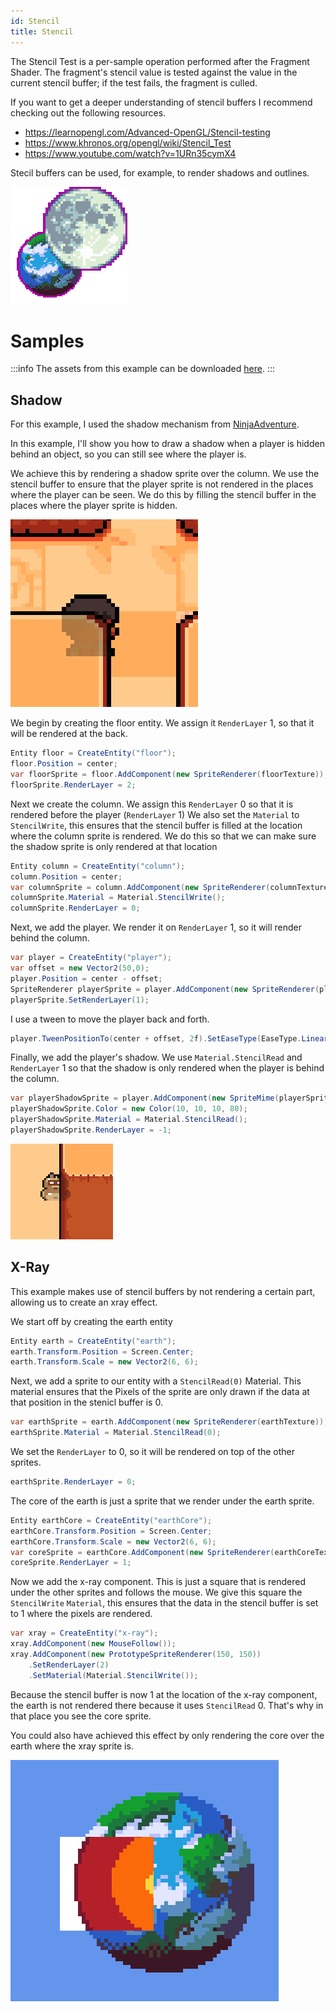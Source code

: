 ```yaml
---
id: Stencil
title: Stencil
---
```


The Stencil Test is a per-sample operation performed after the Fragment Shader. The fragment's stencil value is tested against the value in the current stencil buffer; if the test fails, the fragment is culled. 

If you want to get a deeper understanding of stencil buffers I recommend checking out the following resources.

- https://learnopengl.com/Advanced-OpenGL/Stencil-testing
- https://www.khronos.org/opengl/wiki/Stencil_Test
- https://www.youtube.com/watch?v=1URn35cymX4

Stecil buffers can be used, for example, to render shadows and outlines.

![Outline example](../images/stencil_outline.png)

# Samples

:::info
The assets from this example can be downloaded [here](../../assets/stencil_assets.zip).
:::

## Shadow

For this example, I used the shadow mechanism from  [NinjaAdventure](https://github.com/prime31/Nez-Samples/tree/master/Nez.Samples/Scenes/Samples/Ninja%20Adventure).

In this example, I'll show you how to draw a shadow when a player is hidden behind an object, so you can still see where the player is.

We achieve this by rendering a shadow sprite over the column. We use the stencil buffer to ensure that the player sprite is not rendered in the places where the player can be seen. We do this by filling the stencil buffer in the places where the player sprite is hidden.

![Shadow example](../images/stencil_shadow.png)

We begin by creating the floor entity. We assign it `RenderLayer` 1, so that it will be rendered at the back.

```cs
Entity floor = CreateEntity("floor");
floor.Position = center;
var floorSprite = floor.AddComponent(new SpriteRenderer(floorTexture));
floorSprite.RenderLayer = 2;
```

Next we create the column.
We assign this `RenderLayer` 0 so that it is rendered before the player (`RenderLayer` 1)
We also set the `Material` to `StencilWrite`, this ensures that the stencil buffer is filled at the location where the column sprite is rendered. We do this so that we can make sure the shadow sprite is only rendered at that location
```cs
Entity column = CreateEntity("column");
column.Position = center;
var columnSprite = column.AddComponent(new SpriteRenderer(columnTexture));
columnSprite.Material = Material.StencilWrite();
columnSprite.RenderLayer = 0;
```

Next, we add the player. We render it on `RenderLayer` 1, so it will render behind the column.
```cs
var player = CreateEntity("player");
var offset = new Vector2(50,0);
player.Position = center - offset;
SpriteRenderer playerSprite = player.AddComponent(new SpriteRenderer(playerTexture));
playerSprite.SetRenderLayer(1);
```

I use a tween to move the player back and forth.
```cs
player.TweenPositionTo(center + offset, 2f).SetEaseType(EaseType.Linear).SetLoops(LoopType.PingPong,-1).Start();
```

Finally, we add the player's shadow.
We use `Material.StencilRead` and `RenderLayer` 1 so that the shadow is only rendered when the player is behind the column.
```cs
var playerShadowSprite = player.AddComponent(new SpriteMime(playerSprite));
playerShadowSprite.Color = new Color(10, 10, 10, 80);
playerShadowSprite.Material = Material.StencilRead();
playerShadowSprite.RenderLayer = -1;
```

![Shadow result](../images/stencil_shadow_result.png)

## X-Ray

This example makes use of stencil buffers by not rendering a certain part, allowing us to create an xray effect.

We start off by creating the earth entity
```cs
Entity earth = CreateEntity("earth");
earth.Transform.Position = Screen.Center;
earth.Transform.Scale = new Vector2(6, 6);
```

Next, we add a sprite to our entity with a `StencilRead(0)` Material.
This material ensures that the Pixels of the sprite are only drawn if the data at that position in the stenicl buffer is 0.

```cs
var earthSprite = earth.AddComponent(new SpriteRenderer(earthTexture));
earthSprite.Material = Material.StencilRead(0);
```

We set the `RenderLayer` to 0, so it will be rendered on top of the other sprites.
```cs
earthSprite.RenderLayer = 0;
```

The core of the earth is just a sprite that we render under the earth sprite.
```cs
Entity earthCore = CreateEntity("earthCore");
earthCore.Transform.Position = Screen.Center;
earthCore.Transform.Scale = new Vector2(6, 6);
var coreSprite = earthCore.AddComponent(new SpriteRenderer(earthCoreTexture));
coreSprite.RenderLayer = 1;
```

Now we add the x-ray component. This is just a square that is rendered under the other sprites and follows the mouse.
We give this square the `StencilWrite` `Material`, this ensures that the data in the stencil buffer is set to 1 where the pixels are rendered.
```cs
var xray = CreateEntity("x-ray");
xray.AddComponent(new MouseFollow());
xray.AddComponent(new PrototypeSpriteRenderer(150, 150))
    .SetRenderLayer(2)
    .SetMaterial(Material.StencilWrite());
```

Because the stencil buffer is now 1 at the location of the x-ray component, the earth is not rendered there because it uses `StencilRead` 0.
That's why in that place you see the core sprite.

You could also have achieved this effect by only rendering the core over the earth where the xray sprite is.

![Shadow example](../images/stencil_xray_result.png)

